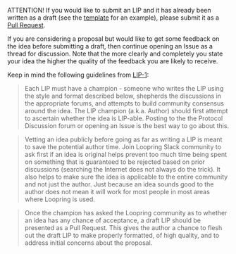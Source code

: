 
ATTENTION! If you would like to submit an LIP and it has already been written as a draft (see the [template](https://github.com/loopring/LIPs/blob/master/lip-X.md) for an example), please submit it as a [Pull Request](https://github.com/loopring/LIPs/pulls).

If you are considering a proposal but would like to get some feedback on the idea before submitting a draft, then continue opening an Issue as a thread for discussion.  Note that the more clearly and completely you state your idea the higher the quality of the feedback you are likely to receive.

Keep in mind the following guidelines from [LIP-1](https://github.com/loopring/LIPs/blob/master/LIPs/lip-1.md):

> Each LIP must have a champion - someone who writes the LIP using the style and format described below, shepherds the discussions in the appropriate forums, and attempts to build community consensus around the idea. The LIP champion (a.k.a. Author) should first attempt to ascertain whether the idea is LIP-able. Posting to the the Protocol Discussion forum or opening an Issue is the best way to go about this.

> Vetting an idea publicly before going as far as writing a LIP is meant to save the potential author time. Join Loopring Slack community to ask first if an idea is original helps prevent too much time being spent on something that is guaranteed to be rejected based on prior discussions (searching the Internet does not always do the trick). It also helps to make sure the idea is applicable to the entire community and not just the author. Just because an idea sounds good to the author does not mean it will work for most people in most areas where Loopring is used.

> Once the champion has asked the Loopring community as to whether an idea has any chance of acceptance, a draft LIP should be presented as a Pull Request. This gives the author a chance to flesh out the draft LIP to make properly formatted, of high quality, and to address initial concerns about the proposal.